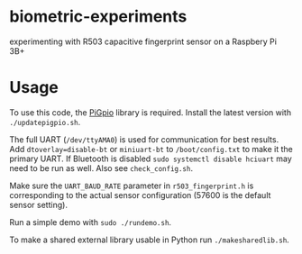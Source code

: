 # biometric-experiments

experimenting with R503 capacitive fingerprint sensor on a Raspbery Pi 3B+

# Usage

To use this code, the [PiGpio](http://abyz.me.uk/rpi/pigpio/) library is required. Install the latest version with `./updatepigpio.sh`.

The full UART (`/dev/ttyAMA0`) is used for communication for best results. Add `dtoverlay=disable-bt` or `miniuart-bt` to `/boot/config.txt` to make it the primary UART.
If Bluetooth is disabled `sudo systemctl disable hciuart` may need to be run as well.
Also see `check_config.sh`.

Make sure the `UART_BAUD_RATE` parameter in `r503_fingerprint.h` is corresponding to the actual sensor configuration (57600 is the default sensor setting).

Run a simple demo with `sudo ./rundemo.sh`.

To make a shared external library usable in Python run `./makesharedlib.sh`.
